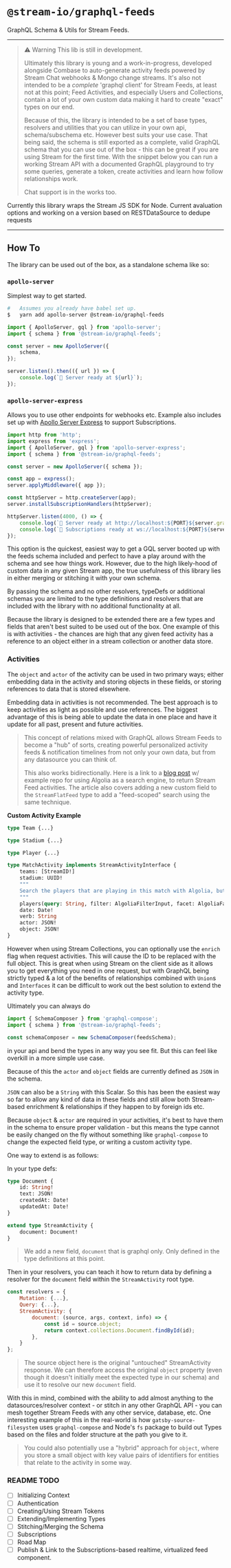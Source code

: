# `@stream-io/graphql-feeds`
GraphQL Schema & Utils for Stream Feeds.

---

> ⚠️ Warning
> This lib is still in development.
> 
> Ultimately this library is young and a work-in-progress, developed alongside Combase to auto-generate activity feeds powered by Stream Chat webhooks & Mongo change streams. It's also not intended to be a _complete_ 'graphql client' for Stream Feeds, at least not at this point; Feed Activities, and especially Users and Collections, contain a lot of your own custom data making it hard to create "exact" types on our end. 
> 
> Because of this, the library is intended to be a set of base types, resolvers and utilities that you can utilize in your own api, schema/subschema etc. However best suits your use case. That being said, the schema is still exported as a complete, valid GraphQL schema that you can use out of the box - this can be great if you are using Stream for the first time. With the snippet below you can run a working Stream API with a documented GraphQL playground to try some queries, generate a token, create activities and learn how follow relationships work. 
>
> Chat support is in the works too.

Currently this library wraps the Stream JS SDK for Node. Current avaluation options and working on a version based on RESTDataSource to dedupe requests

--- 

## How To

The library can be used out of the box, as a standalone schema like so:

### `apollo-server`
Simplest way to get started.

```sh
#   Assumes you already have babel set up.
$   yarn add apollo-server @stream-io/graphql-feeds
```

```js
import { ApolloServer, gql } from 'apollo-server';
import { schema } from '@stream-io/graphql-feeds';

const server = new ApolloServer({
    schema,
});

server.listen().then(({ url }) => {
    console.log(`🚀 Server ready at ${url}`);
});

```

### `apollo-server-express`
Allows you to use other endpoints for webhooks etc.
Example also includes set up with [Apollo Server Express](https://www.apollographql.com/docs/apollo-server/data/subscriptions/#subscriptions-with-additional-middleware) to support Subscriptions.

```js
import http from 'http';
import express from 'express';
import { ApolloServer, gql } from 'apollo-server-express';
import { schema } from '@stream-io/graphql-feeds';

const server = new ApolloServer({ schema });

const app = express();
server.applyMiddleware({ app });

const httpServer = http.createServer(app);
server.installSubscriptionHandlers(httpServer);

httpServer.listen(4000, () => {
    console.log(`🚀 Server ready at http://localhost:${PORT}${server.graphqlPath}`)
    console.log(`🚀 Subscriptions ready at ws://localhost:${PORT}${server.subscriptionsPath}`)
});

```

This option is the quickest, easiest way to get a GQL server booted up with the feeds schema included and perfect to have a play around with the schema and see how things work. However, due to the high likely-hood of custom data in any given Stream app, the true usefulness of this library lies in either merging or stitching it with your own schema.

By passing the schema and no other resolvers, typeDefs or additional schemas you are limited to the type definitions and resolvers that are included with the library with no additional functionality at all. 

Because the library is designed to be extended there are a few types and fields that aren't best suited to be used out of the box. One example of this is with activities - the chances are high that any given feed activity has a reference to an object either in a stream collection or another data store.

### Activities
The `object` and `actor` of the activity can be used in two primary ways; either embedding data in the activity and storing objects in these fields, or storing references to data that is stored elsewhere.

Embedding data in activities is not recommended. The best approach is to keep activities as light as possible and use references. The biggest advantage of this is being able to update the data in one place and have it update for all past, present and future activities.

>This concept of relations mixed with GraphQL allows Stream Feeds to become a "hub" of sorts, creating powerful personalized activity feeds & notification timelines from not only your own data, but from any datasource you can think of.
>
>This also works bidirectionally. Here is a link to a [blog post]() w/ example repo for using Algolia as a search engine, to return Stream Feed activities. The article also covers adding a new custom field to the `StreamFlatFeed` type to add a "feed-scoped" search using the same technique.

**Custom Activity Example**
```graphql
type Team {...}

type Stadium {...}

type Player {...}

type MatchActivity implements StreamActivityInterface {
    teams: [StreamID!]
    stadium: UUID!
    """
    Search the players that are playing in this match with Algolia, but return the Stream Feeds User objects.
    """
    players(query: String, filter: AlgoliaFilterInput, facet: AlgoliaFacetInput): [Player!]
    date: Date!
    verb: String
    actor: JSON!
    object: JSON!
}
```

However when using Stream Collections, you can optionally use the `enrich` flag when request activities. This will cause the ID to be replaced with the full object. This is great when using Stream on the client side as it allows you to get everything you need in one request, but with GraphQL being strictly typed & a lot of the benefits of relationships combined with `Union`s and `Interfaces` it can be difficult to work out the best solution to extend the activity type. 

Ultimately you can always do 
```js
import { SchemaComposer } from 'graphql-compose';
import { schema } from '@stream-io/graphql-feeds';

const schemaComposer = new SchemaComposer(feedsSchema);
```
in your api and bend the types in any way you see fit. But this can feel like overkill in a more simple use case.

Because of this the `actor` and `object` fields are currently defined as `JSON` in the schema. 

`JSON` can also be a `String` with this Scalar. So this has been the easiest way so far to allow any kind of data in these fields and still allow both Stream-based enrichment & relationships if they happen to by foreign ids etc.

Because `object` & `actor` are required in your activities, it's best to have them in the schema to ensure proper validation - but this means the type cannot be easily changed on the fly without something like `graphql-compose` to change the expected field type, or writing a custom activity type.

One way to extend is as follows:

In your type defs:
```graphql
type Document {
    id: String!
    text: JSON!
    createdAt: Date!
    updatedAt: Date!
}

extend type StreamActivity {
    document: Document!
}
```
> We add a new field, `document` that is graphql only. Only defined in the type definitions at this point. 

Then in your resolvers, you can teach it how to return data by defining a resolver for the `document` field within the `StreamActivity` root type.
```js
const resolvers = {
    Mutation: {...},
    Query: {...},
    StreamActivity: {
        document: (source, args, context, info) => {
            const id = source.object;
            return context.collections.Document.findById(id);
        },
    }
};
```
> The source object here is the original "untouched" StreamActivity response. We can therefore access the original `object` property (even though it doesn't initially meet the expected type in our schema) and use it to resolve our new `document` field.

With this in mind, combined with the ability to add almost anything to the datasources/resolver context - or stitch in any other GraphQL API - you can mesh together Stream Feeds with any other service, database, etc. One interesting example of this in the real-world is how `gatsby-source-filesystem` uses `graphql-compose` and Node's `fs` package to build out Types based on the files and folder structure at the path you give to it.

> You could also potentially use a "hybrid" approach for `object`, where you store a small object with key value pairs of identifiers for entities that relate to the activity in some way.

### README TODO
- [ ] Initializing Context
- [ ] Authentication
- [ ] Creating/Using Stream Tokens
- [ ] Extending/Implementing Types
- [ ] Stitching/Merging the Schema
- [ ] Subscriptions
- [ ] Road Map
- [ ] Publish & Link to the Subscriptions-based realtime, virtualized feed component.